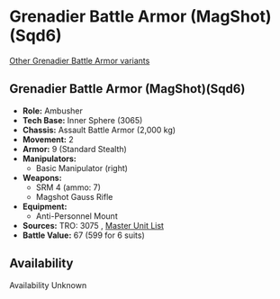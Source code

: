 # Grenadier Battle Armor (MagShot)(Sqd6) 

[Other Grenadier Battle Armor variants](../grenadier_battle_armor.md) 

## Grenadier Battle Armor (MagShot)(Sqd6) 

- **Role:** Ambusher 
- **Tech Base:** Inner Sphere (3065) 
- **Chassis:** Assault Battle Armor (2,000 kg) 
- **Movement:** 2 
- **Armor:** 9 (Standard Stealth) 
- **Manipulators:** 
  - Basic Manipulator (right) 
- **Weapons:** 
  - SRM 4 (ammo: 7) 
  - Magshot Gauss Rifle 
- **Equipment:** 
  - Anti-Personnel Mount 
- **Sources:** TRO: 3075 , [Master Unit List](http://masterunitlist.info/Unit/Details/8995) 
- **Battle Value:** 67 (599 for 6 suits) 

## Availability 

Availability Unknown 


